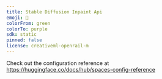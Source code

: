 ```yaml
---
title: Stable Diffusion Inpaint Api
emoji: 🐢
colorFrom: green
colorTo: purple
sdk: static
pinned: false
license: creativeml-openrail-m
---
```


Check out the configuration reference at https://huggingface.co/docs/hub/spaces-config-reference
